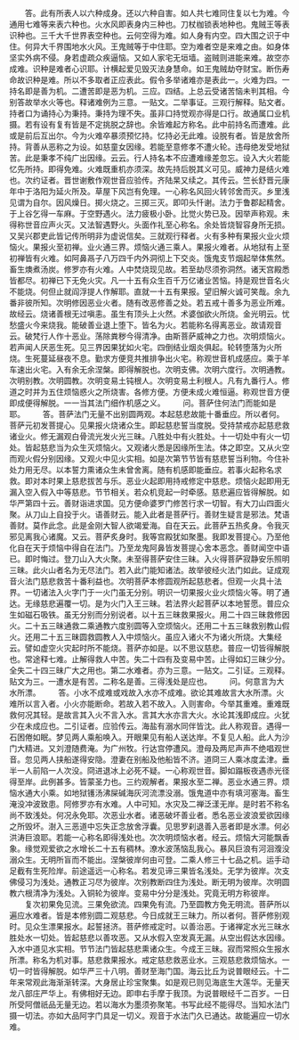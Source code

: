 <!-- { "loadSidebar": true } -->
　　答。此有所表人以六种成身。还以六种自害。如人共七难同住复以七为难。今通用七难等来表六种也。火水风即表身内三种也。刀杖枷锁表地种也。鬼贼王等表识种也。三千大千世界表空种也。云何空得为难。如人身有内空。四大围之识于中住。何异大千界围地水火风。王鬼贼等于中住耶。空为难者空是来难之由。如身体坚实外病不侵。身若虚疏众疾逼恼。又如人家宅无垣墙。盗贼则进能来难。故空亦成难。识种是难者心识耶。计横起爱见毁灭法身慧命。如王鬼贼劫夺财宝。断伤寿命故识种是难。所以不多取者正应表此。假令多举诸难亦是表此一。火难为四。一持名即是善为机。二遭苦即是恶为机。三应。四结。上总云受诸苦恼未判其相。今别答故举水火等也。释诸难例为三意。一贴文。二举事证。三观行解释。贴文者。持者口为诵持心为秉持。秉持为理不失。虽非口持觉观亦得是口行。故通属口业机摄。若有设有复有皆是不定挑脱之辞也。余皆难起方称名。此中前持名而遭难。此或是前后互出尔。今为火难卒暴须预忆持。忆持必无此难。设脱有者。皆是放舍所持。背善从恶称之为设。如慈童女因缘。若能至意修孝不遭火轮。违母绝发受地狱苦。此是秉孝不纯广出因缘。云云。行人持名本不应遭难缘差忽忘。设入大火若能忆先所持。即得免难。火难既重机亦须深。故先持后脱其义可见。威神力是结火难也。次约证者。晋世谢敷作观世音应验传。齐陆杲又续之。其传云。竺长舒晋元康年中于洛阳为延火所及。草屋下风岂有免理。一心称名风回火转邻舍而灭。乡里浅见谓为自尔。因风燥日。掷火烧之。三掷三灭。即叩头忏谢。法力于鲁郡起精舍。于上谷乞得一车麻。于空野遇火。法力疲极小卧。比觉火势已及。因举声称观。未得称世音应声火灭。又法智遇野火。头面作礼至心称名。余处皆烧智容身所无损。又吴兴郡吏此皆记传所明非为虚说信矣。三就观行释者。火有多种有果报火业火烦恼火。果报火至初禅。业火通三界。烦恼火通三乘人。果报火难者。从地狱有上至初禅皆有火难。如阿鼻鬲子八万四千内外洞彻上下交炎。饿鬼支节烟起举体焦然。畜生燠煮汤炭。修罗亦有火难。人中焚烧现见故。若至劫尽须弥洞然。诸天宫殿悉皆都尽。初禅已下无免火灾。凡一十五有众生百千万亿诸业苦恼。持是观世音名火不能烧。何但止就阎浮提人作解耶。直就一十五有果报。望旧解火诚可笑哉。余九番非彼所知。次明修因恶业火者。随有改恶修善之处。若五戒十善多为恶业所难。故经云。烧诸善根无过嗔恚。虽生有顶头上火然。术婆伽欲火所烧。金光明云。忧愁盛火今来烧我。能破善业退上堕下。皆名为火。若能称名得离恶业。故请观音云。破梵行人作十恶业。荡除粪秽今得清净。由斯菩萨威神之力也。次明烦恼火。若声闻人厌恶生死。见三界因果犹如火宅。四倒结业烟炎俱起。轮转堕落为火所烧。生死蔓延昼夜不息。勤求方便竞共推排争出火宅。称观世音机成感应。乘于羊车速出火宅。入有余无余涅槃。即得解脱也。次明支佛。次明六度行。次明通教。次明别教。次明圆教。次明变易土钝根人。次明变易土利根人。凡有九番行人。修道之时并为五住烦恼惑火之所烧害。各修方便。方便未成火难恒逼。称观世音方便即成便得解脱。一一当其法门细作机感之义。
　　问。菩萨住何法门而能如是耶。
　　答。菩萨法门无量不出别圆两观。本起慈悲故能十番垂应。所以者何。菩萨元初发菩提心。见果报火烧诸众生。即起慈悲誓当度脱。受持禁戒亦起慈悲救诸业火。修无漏观白骨流光发火光三昧。八胜处中有火胜处。十一切处中有火一切处。皆起慈悲当为众生灭烦恼火。又观诸火悉是因缘所生法。体之即空。又从火空而观火假分别因缘。又观火中见火实相。如是次第节节皆有慈悲誓当利物。今住补处力用无尽。以本誓力熏诸众生未曾舍离。随有机感即能垂应。若事火起称名求救。即对本时果上慈悲拔苦与乐。恶业火起即用持戒修定中慈悲。烦恼火起即用无漏入空入假入中等慈悲。节节相关。若众机竞起一时牵感。慈悲遍应皆得解脱。如华严第四十云。善财诣进求国。见方便命婆罗门修苦行求一切智。有大刀山四面火聚。从刀山上自投于火。语善财云。能入此者是菩萨行。善财生疑言是邪法。梵语善财。莫作此念。此是金刚大智人欲竭爱海。自在天云。此菩萨五热炙身。令我灭邪见离我心诸魔。又云。菩萨炙身时。我等宫殿犹如聚墨。我即发菩提心。乃至他化自在天于烦恼中得自在法门。乃至龙鬼阿鼻皆发菩提心舍本恶念。善财闻空中语已。即时悔过。登刀山入大火聚。未至得菩萨安住三昧。入火得菩萨寂静安乐照明三昧。此火山者名为无尽法门。若入此门能知诸法。故举彼经火法门如此。证成观音火法门慈悲救苦十番利益也。次明菩萨本修圆观所起慈悲者。但观一火具十法界。一切诸法入火字门于一火门虽无分别。明识一切果报火业火烦恼火等。明了通达。无缘慈悲遍覆一切。是为火门入王三昧。若法界火起菩萨以本地誓愿。普应众生如磁石吸铁。虽无分别而分别说者。以十五三昧救果报火。用二十四三昧救修因火。二十五三昧通救二乘通教六度别圆等入空烦恼火。还用二十五三昧救别教山假火。还用二十五三昧圆救圆教人入中烦恼火。虽应入诸火不为诸火所烧。大集经云。譬如虚空火灾起时所不能烧。菩萨亦如是。以不思议慈悲。普应一切皆得解脱也。常途释七难。止解得救人中苦。失二十四有及变易中苦。止得如幻三昧少分。全失二十四三昧广大之用也。第二水难者。亦为三意。一贴文。二引证。三观释。贴文为三。一遭水是有苦。二称名是善。三得浅处是应也。
　　问。何意言为大水所漂。
　　答。小水不成难或戏故入水亦不成难。欲论其难故言大水所漂。火难所以言入者。小火亦能断命。若故入若不故入。入则害命。今举其重难。重难既救何况其轻。是故言其入火不言入水。言其大水亦言大火。水论其浅即成应。火犹少在未成应也。二引证者。应验传云。海盐有溺水同伴皆沈。此人称观音。遇得一石困倦如眠。梦见两人乘船唤入。开眼果见有船人送达岸。不复见人船。此人为沙门大精进。又刘澄随费淹。为广州牧。行达宫停遭风。澄母及两尼声声不绝唱观世音。忽见两人挟船遂得安隐。澄妻在别船及他船皆不济。道冏三人乘冰度孟津。垂半一人前陷一人次没。冏进退冰上必死不疑。一心称观世音。脚如蹋板夜遇赤光径得至岸。此例甚多。皆蒙圣力也。三约观解者。果报水至二禅。恶业水通三界。烦恼水通大小乘。如地狱镬汤沸屎碱海灰河流漂没溺。饿鬼道中亦有填河塞海。畜生淹没冲波致患。阿修罗亦有水难。人中可知。水灾及二禅泛漾无岸。是时若不称名尚不致浅处。何况永免耶。次恶业水者。诸恶破坏善业者。悉名恶业波浪爱欲因缘之所毁坏。澍入三恶道中忘失正念放舍浮囊。见思罗刹退善入恶者即是水漂。何必洪涛巨浪耶。若能一心称名即得浅处也。次次明烦恼水者。经云。烦恼大河能飘香象。缘觉观爱欲之水增长二十五有稠林。潦水波荡恼乱我心。暴风巨浪有河洄澓没溺众生。无明所盲而不能出。涅槃彼岸何由可登。二乘人修三十七品之机。运手动足截有生死险岸。前途遥远一心称名。若发见谛三果皆名浅处。无学为彼岸。次支佛侵习为浅处。通教正习尽为彼岸。次别教断四住为浅处。断无明为彼岸。次明圆教六根清净为浅处。入铜轮为彼岸。变易中分分是浅处。究竟无明方称彼岸。
　　复次初果免见流。三果免欲流。四果免有流。乃至圆教方免无明流。菩萨所以遍应水难者。皆是本修别圆二观慈悲。今日成就王三昧力。所以者何。菩萨修别观时。见众生漂果报水。起誓拯济。菩萨修戒定时。以善治恶。于诸禅定水光三昧水胜处水一切处。皆起慈悲以善攻恶。又从水假入空发真无漏。从空出假达水因缘。入水中道见水实相。节节法门皆起慈悲熏诸众生。今成王三昧。寂而常照众生报水所漂。称名为机对事。慈悲救果报水。戒定慈悲救恶业水。三观慈悲救烦恼水。一切一时皆得解脱。如华严三十八明。善财至海门国。海云比丘为说普眼经云。十二年来常观此海渐渐转深。大身居止珍宝聚集。如是观已则见海底生大莲华。无量天龙八部庄严华上。有佛相好无边。即申右手摩于我顶。为说普眼经千二百岁。一日所受阿僧祇品无量无边。若以海水为墨须弥聚笔。书写此经不能得尽。当知水法门摄一切法。亦如大品阿字门具足一切义。观音于水法门久已通达。故能遍应一切水难。

